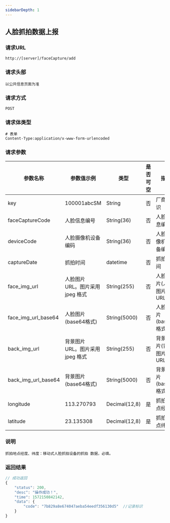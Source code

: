 ```yaml
---
sidebarDepth: 1
---
```

## 	人脸抓拍数据上报
### 请求URL

```
http://[server]/faceCapture/add
```

### 请求头部

```
以公共信息页面为准
```

### 请求方式

```
POST 
```

### 请求体类型

```
# 表单
Content-Type:application/x-www-form-urlencoded
```

### 请求参数

|  参数名称   | 参数值示例 |  类型  |  是否可空   |   描述  |
| --- | --- | --- | --- | --- |
| key | 100001abcSM| String | 否 | 厂商标识
| faceCaptureCode | 人脸信息编号 | String(36) | 否 | 人脸信息编号
| deviceCode | 人脸摄像机设备编码| String(36) | 否 | 人脸摄像机设备编码
| captureDate | 抓拍时间 | datetime | 否 | 抓拍时间
| face_img_url | 人脸图片 URL。图片采用 jpeg 格式 | String(255) | 否 | 人脸图片(人脸图片URL)
| face_img_url_base64 | 人脸图片(base64格式) | String(5000) | 否 | 人脸图片(base64格式)
| back_img_url | 背景图片 URL。图片采用 jpeg 格式 | String(255)  | 否 | 背景图片(背景图片URL)
| back_img_url_base64 | 背景图片(base64格式) | String(5000) | 否 | 背景图片(base64格式)
| longitude | 113.270793 | Decimal(12,8) | 是 | 抓拍地点经度
| latitude | 23.135308 | Decimal(12,8) | 是 | 抓拍地点纬度


### 说明

```
抓拍地点经度、纬度：移动式人脸抓拍设备的抓拍 数据，必填。
```

### 返回结果

```javascript
// 成功返回
{
    "status": 200,
    "desc": "操作成功！",
    "time": 1572150842142,
    "data": {
        "code": "7b829a8e674047aeba54eedf356130d5"  //记录标识
    }
}
```
